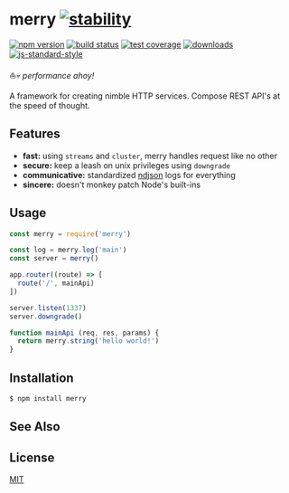 # merry [![stability][0]][1]
[![npm version][2]][3] [![build status][4]][5] [![test coverage][6]][7]
[![downloads][8]][9] [![js-standard-style][10]][11]

:sailboat::skull: _performance ahoy!_

A framework for creating nimble HTTP services. Compose REST API's at the speed
of thought.

## Features
- __fast:__ using `streams` and `cluster`, merry handles request like no other
- __secure:__ keep a leash on unix privileges using `downgrade`
- __communicative:__ standardized [ndjson][ndjson] logs for everything
- __sincere:__ doesn't monkey patch Node's built-ins

## Usage
```js
const merry = require('merry')

const log = merry.log('main')
const server = merry()

app.router((route) => [
  route('/', mainApi)
])

server.listen(1337)
server.downgrade()

function mainApi (req, res, params) {
  return merry.string('hello world!')
}
```

## Installation
```sh
$ npm install merry
```

## See Also

## License
[MIT](https://tldrlegal.com/license/mit-license)

[0]: https://img.shields.io/badge/stability-experimental-orange.svg?style=flat-square
[1]: https://nodejs.org/api/documentation.html#documentation_stability_index
[2]: https://img.shields.io/npm/v/merry.svg?style=flat-square
[3]: https://npmjs.org/package/merry
[4]: https://img.shields.io/travis/yoshuawuyts/merry/master.svg?style=flat-square
[5]: https://travis-ci.org/yoshuawuyts/merry
[6]: https://img.shields.io/codecov/c/github/yoshuawuyts/merry/master.svg?style=flat-square
[7]: https://codecov.io/github/yoshuawuyts/merry
[8]: http://img.shields.io/npm/dm/merry.svg?style=flat-square
[9]: https://npmjs.org/package/merry
[10]: https://img.shields.io/badge/code%20style-standard-brightgreen.svg?style=flat-square
[11]: https://github.com/feross/standard
[ndjson]: http://ndjson.org/
